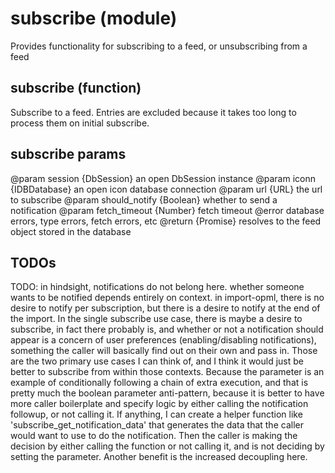 # subscribe (module)
Provides functionality for subscribing to a feed, or unsubscribing from a feed

## subscribe (function)
Subscribe to a feed.  Entries are excluded because it takes too long to
process them on initial subscribe.

## subscribe params
@param session {DbSession} an open DbSession instance
@param iconn {IDBDatabase} an open icon database connection
@param url {URL} the url to subscribe
@param should_notify {Boolean} whether to send a notification
@param fetch_timeout {Number} fetch timeout
@error database errors, type errors, fetch errors, etc
@return {Promise} resolves to the feed object stored in the database


## TODOs
TODO: in hindsight, notifications do not belong here. whether someone wants
to be notified depends entirely on context. in import-opml, there is no
desire to notify per subscription, but there is a desire to notify at the end
of the import. In the single subscribe use case, there is maybe a desire to
subscribe, in fact there probably is, and whether or not a notification
should appear is a concern of user preferences (enabling/disabling
notifications), something the caller will basically find out on their own and
pass in. Those are the two primary use cases I can think of, and I think it
would just be better to subscribe from within those contexts. Because the
parameter is an example of conditionally following a chain of extra
execution, and that is pretty much the boolean parameter anti-pattern,
because it is better to have more caller boilerplate and specify logic by
either calling the notification followup, or not calling it. If anything, I
can create a helper function like 'subscribe_get_notification_data' that
generates the data that the caller would want to use to do the notification.
Then the caller is making the decision by either calling the function or not
calling it, and is not deciding by setting the parameter. Another benefit is
the increased decoupling here.
